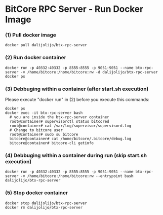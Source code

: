 # BitCore RPC Server - Run Docker Image

### (1) Pull docker image
```
docker pull dalijolijo/btx-rpc-server
```

### (2) Run docker container
```
docker run -p 40332:40332 -p 8555:8555 -p 9051:9051 --name btx-rpc-server -v /home/bitcore:/home/bitcore:rw -d dalijolijo/btx-rpc-server
docker ps
```

### (3) Debbuging within a container (after start.sh execution)
Please execute "docker run" in (2) before you execute this commands:
```
docker ps
docker exec -it btx-rpc-server bash
  # you are inside the btx-rpc-server container
  root@container# supervisorctl status bitcored
  root@container# cat /var/log/supervisor/supervisord.log
  # Change to bitcore user
  root@container# sudo su bitcore
  bitcore@container# cat /home/bitcore/.bitcore/debug.log
  bitcore@container# bitcore-cli getinfo
```

### (4) Debbuging within a container during run (skip start.sh execution)
```
docker run -p 40332:40332 -p 8555:8555 -p 9051:9051 --name btx-rpc-server -v /home/bitcore:/home/bitcore:rw --entrypoint bash dalijolijo/btx-rpc-server
```

### (5) Stop docker container
```
docker stop dalijolijo/btx-rpc-server
docker rm dalijolijo/btx-rpc-server
```
